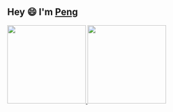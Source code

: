 ## Hey 😄 I'm <a href="https://github.com/peng0208">Peng</a> 

<a href="https://github.com/peng0208">
  <img height="180em" src="https://github-readme-stats.vercel.app/api?username=peng0208&show_icons=true" />
  <img height="180em" src="https://github-readme-stats.vercel.app/api/top-langs/?username=peng0208&layout=compact" />
</a>
